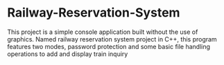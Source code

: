 # Railway-Reservation-System
This project is a simple console application built without the use of graphics. Named railway reservation system project in C++, this program features two modes, password protection and some basic file handling operations to add and display train inquiry 